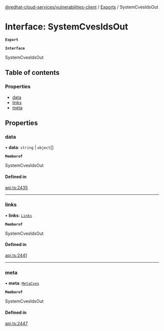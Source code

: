 [@redhat-cloud-services/vulnerabilities-client](../README.md) / [Exports](../modules.md) / SystemCvesIdsOut

# Interface: SystemCvesIdsOut

**`Export`**

**`Interface`**

SystemCvesIdsOut

## Table of contents

### Properties

- [data](SystemCvesIdsOut.md#data)
- [links](SystemCvesIdsOut.md#links)
- [meta](SystemCvesIdsOut.md#meta)

## Properties

### data

• **data**: `string` \| `object`[]

**`Memberof`**

SystemCvesIdsOut

#### Defined in

[api.ts:2435](https://github.com/RedHatInsights/javascript-clients/blob/master/packages/vulnerabilities/api.ts#L2435)

___

### links

• **links**: [`Links`](Links.md)

**`Memberof`**

SystemCvesIdsOut

#### Defined in

[api.ts:2441](https://github.com/RedHatInsights/javascript-clients/blob/master/packages/vulnerabilities/api.ts#L2441)

___

### meta

• **meta**: [`MetaCves`](MetaCves.md)

**`Memberof`**

SystemCvesIdsOut

#### Defined in

[api.ts:2447](https://github.com/RedHatInsights/javascript-clients/blob/master/packages/vulnerabilities/api.ts#L2447)
